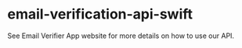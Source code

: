 # email-verification-api-swift
See Email Verifier App website for more details on how to use our API.
